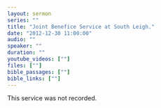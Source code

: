 ```yaml
---
layout: sermon
series: ""
title: "Joint Benefice Service at South Leigh."
date: "2012-12-30 11:00:00"
audio: ""
speaker: ""
duration: ""
youtube_videos: [""]
files: [""]
bible_passages: [""]
bible_links: [""]
---
```


This service was not recorded.
